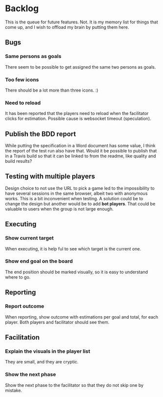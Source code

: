# Backlog

This is the queue for future features. Not. It is my memory list for things
that come up, and I wish to offload my brain by putting them here.

## Bugs

### Same persons as goals

There seem to be possible to get assigned the same two persons as goals.

### Too few icons

There should be a lot more than three icons. :)

### Need to reload

It has been reported that the players need to reload when the facilitator
clicks for estimation. Possible cause is websocket timeout (speculation).

## Publish the BDD report

While putting the specification in a Word document has some value, 
I think the report of the test run also have that. Would it be possible
to publish that in a Travis build so that it can be linked to from the 
readme, like quality and build results?

## Testing with multiple players

Design choice to not use the URL to pick a game led to the impossibility
to have several sessions in the same browser, albeit two with anonymous
works. This is a bit inconvenient when testing. A solution could be to 
change the design but another would be to add **bot players**. That could be
valuable to users when the group is not large enough.

## Executing 

### Show current target

When executing, it is help ful to see which target is the current one.

### Show end goal on the board

The end position should be marked visually, so it is easy to understand 
where to go.

## Reporting

### Report outcome

When reporting, show outcome with estimations per goal and total, 
for each player. Both players and facilitator should see them.

## Facilitation

### Explain the visuals in the player list

They are small, and they are cryptic.

### Show the next phase 

Show the next phase to the facilitator so that they do not skip one 
by mistake.


